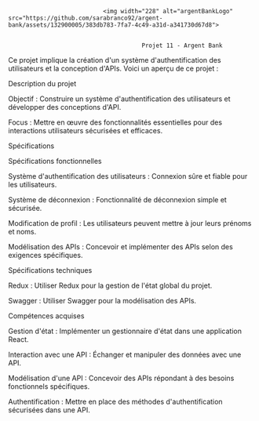 
                               <img width="228" alt="argentBankLogo" src="https://github.com/sarabranco92/argent-bank/assets/132900005/383db783-7fa7-4c49-a31d-a341730d67d8">
                                                                
                                                                            
                                          Projet 11 - Argent Bank
                                          
Ce projet implique la création d'un système d'authentification des utilisateurs et la conception d'APIs. Voici un aperçu de ce projet :


Description du projet

Objectif : Construire un système d'authentification des utilisateurs et développer des conceptions d'API.

Focus : Mettre en œuvre des fonctionnalités essentielles pour des interactions utilisateurs sécurisées et efficaces.


Spécifications

Spécifications fonctionnelles  

Système d'authentification des utilisateurs : Connexion sûre et fiable pour les utilisateurs.

Système de déconnexion : Fonctionnalité de déconnexion simple et sécurisée.

Modification de profil : Les utilisateurs peuvent mettre à jour leurs prénoms et noms.

Modélisation des APIs : Concevoir et implémenter des APIs selon des exigences spécifiques.


Spécifications techniques

Redux : Utiliser Redux pour la gestion de l'état global du projet.

Swagger : Utiliser Swagger pour la modélisation des APIs.


Compétences acquises

Gestion d'état : Implémenter un gestionnaire d'état dans une application React.

Interaction avec une API : Échanger et manipuler des données avec une API.

Modélisation d'une API : Concevoir des APIs répondant à des besoins fonctionnels spécifiques.

Authentification : Mettre en place des méthodes d'authentification sécurisées dans une API.
 
 
